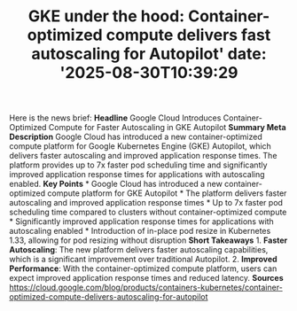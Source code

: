 ﻿---
title: "GKE under the hood: Container-optimized compute delivers fast autoscaling for Autopilot'
date: '2025-08-30T10:39:29"
category: "Markets"
summary: ""
slug: "gke under the hood containeroptimized compute delivers fast "
source_urls:
  - "https://cloud.google.com/blog/products/containers-kubernetes/container-optimized-compute-delivers-autoscaling-for-autopilot/"
seo:
  title: "GKE under the hood: Container-optimized compute delivers fast autoscaling for Autopilot | Hash n Hedge'
  description: '"
  keywords: ["news", "markets", "brief"]
---
Here is the news brief:  **Headline** Google Cloud Introduces Container-Optimized Compute for Faster Autoscaling in GKE Autopilot  **Summary Meta Description** Google Cloud has introduced a new container-optimized compute platform for Google Kubernetes Engine (GKE) Autopilot, which delivers faster autoscaling and improved application response times. The platform provides up to 7x faster pod scheduling time and significantly improved application response times for applications with autoscaling enabled.  **Key Points**  * Google Cloud has introduced a new container-optimized compute platform for GKE Autopilot * The platform delivers faster autoscaling and improved application response times * Up to 7x faster pod scheduling time compared to clusters without container-optimized compute * Significantly improved application response times for applications with autoscaling enabled * Introduction of in-place pod resize in Kubernetes 1.33, allowing for pod resizing without disruption  **Short Takeaways**  1. **Faster Autoscaling**: The new platform delivers faster autoscaling capabilities, which is a significant improvement over traditional Autopilot. 2. **Improved Performance**: With the container-optimized compute platform, users can expect improved application response times and reduced latency.  **Sources** https://cloud.google.com/blog/products/containers-kubernetes/container-optimized-compute-delivers-autoscaling-for-autopilot 
